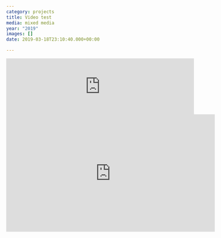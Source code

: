 ```yaml
---
category: projects
title: Video test
media: mixed media
year: "2019"
images: []
date: 2019-03-18T23:10:40.000+00:00

---
```

<div class='embed-container'><iframe width="100%" src="https://www.youtube.com/embed/hnYU2J5COvY?controls=0" frameborder='0' allowfullscreen></iframe></div>

<iframe width="560" height="315" src="https://www.youtube.com/embed/hnYU2J5COvY?controls=0" frameborder="0" allow="accelerometer; autoplay; encrypted-media; gyroscope; picture-in-picture" allowfullscreen></iframe>